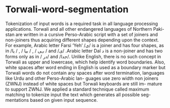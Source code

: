 # Torwali-word-segmentation
Tokenization of input words is a required task in
all language processing applications. Torwali and
all other endangered languages of Northern Paki-
stan are written in a cursive Perso-Arabic script
with a set of joiners and non-joiners thus acquiring
different shapes depending upon the context. For
example, Arabic letter Farsi ‘Yeh’ /ی/ is a joiner
and has four shapes, as in /بہی / , / بیا / , / یا / and /ی/
.Arabic letter Dal د is a non-joiner and has two
forms only as in / در/ and /جدا/. Unlike English,
there is no such concept in Torwali as upper and
lowercase, which help identify word boundaries.
Also, white spaces after word ending in English is
used as a boundary marker but Torwali words do
not contain any spaces after word termination,
languages like Urdu and other Perso-Arabic lan-
guages use zero width non joiners (ZWNJ) instead
of white spaces but Torwali keyboards are still im-
mature to support ZWNJ. We applied a standard
technique called maximum matching to tokenize
input the text which generates all possible seg-
mentations based on given input sequence.

